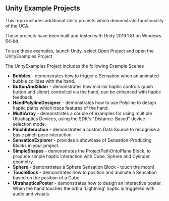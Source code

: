 ## Unity Example Projects ##
This repo includes additional Unity projects which demonstrate functionality of the UCA.

These projects have been built and tested with Unity 2019.1.8f on Windows 64-bit.

To use these examples, launch Unity, select Open Project and open the UnityExamples Project

The UnityExamples Project includes the following Example Scenes

- **Bubbles** - demonstrates how to trigger a Sensation when an animated bubble collides with the hand.
- **ButtonAndSlider** - demonstrates how mid-air haptic controls (push button and slider) controlled via the hand, can be enhanced with haptic feedback.
- **HandPolylineDesigner** - demonstrates how to use Polyline to design haptic paths which trace features of the hand.
- **MultiArray** - demonstrates a couple of examples for using multiple Ultrahaptics Devices, using the SDK's "Distance-Based" device selection mode.
- **PinchInteraction** - demonstrates a custom Data Source to recognise a basic pinch pose interaction
- **SensationExplorer** - provides a showcase of Sensation-Producing Blocks in your project.
- **SimpleShapes** - demonstrates the ProjectPathOntoPlane Block, to produce simple haptic interaction with Cube, Sphere and Cylinder geometry.
- **Sphere** - demonstrates a Sphere Sensation Block - touch the moon!
- **TouchBlock** - demonstrates how to position and animate a Sensation based on the position of a Cube. 
- **UltrahapticsPoster** - demonstrates how to design an interactive poster. When the hand touches the orb a 'Lightning' haptic is triggered with audio and visuals.
